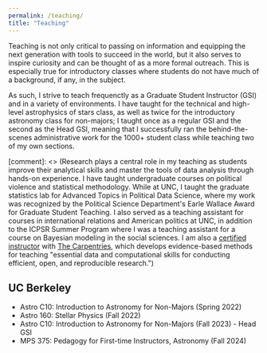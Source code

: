 ```yaml
---
permalink: /teaching/
title: "Teaching"
---
```


Teaching is not only critical to passing on information and equipping the next generation with tools to succeed in the world, but it also serves to inspire curiosity and can be thought of as a more formal outreach.
This is especially true for introductory classes where students do not have much of a background, if any, in the subject.

As such, I strive to teach frequenctly as a Graduate Student Instructor (GSI) and in a variety of environments. I have taught for the technical and high-level astrophysics of stars class, as well as twice for the introductory astronomy class for non-majors; I taught once as a regular GSI and the second as the Head GSI, meaning that I successfully ran the behind-the-scenes administrative work for the 1000+ student class while teaching two of my own sections. 


[comment]: <> (Research plays a central role in my teaching as students improve their
analytical skills and master the tools of data analysis through hands-on
experience. I have taught undergraduate courses on political violence and
statistical methodology. While at UNC, I taught the graduate statistics lab for
Advanced Topics in Political Data Science, where my work was recognized by the
Political Science Department's Earle Wallace Award for Graduate Student
Teaching. I also served as a teaching assistant for courses in international
relations and American politics at UNC, in addition to the ICPSR Summer Program
where I was a teaching assistant for a course on Bayesian modeling in the social
sciences. I am also a
[certified instructor](https://carpentries.org/instructors/#jayrobwilliams) with
[The Carpentries](https://carpentries.org/), which develops evidence-based
methods for teaching "essential data and computational skills for conducting
efficient, open, and reproducible research.")

## UC Berkeley
- Astro C10: Introduction to Astronomy for Non-Majors (Spring 2022)
- Astro 160: Stellar Physics (Fall 2022)
- Astro C10: Introduction to Astronomy for Non-Majors (Fall 2023) - Head GSI
- MPS 375: Pedagogy for First-time Instructors, Astronomy (Fall 2024)



